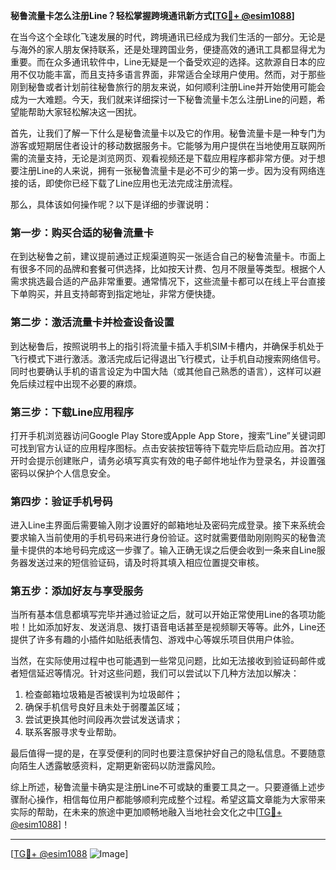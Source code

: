 **秘鲁流量卡怎么注册Line？轻松掌握跨境通讯新方式[[TG💪+ @esim1088](https://t.me/s/esim1088)]**

在当今这个全球化飞速发展的时代，跨境通讯已经成为我们生活的一部分。无论是与海外的家人朋友保持联系，还是处理跨国业务，便捷高效的通讯工具都显得尤为重要。而在众多通讯软件中，Line无疑是一个备受欢迎的选择。这款源自日本的应用不仅功能丰富，而且支持多语言界面，非常适合全球用户使用。然而，对于那些刚到秘鲁或者计划前往秘鲁旅行的朋友来说，如何顺利注册Line并开始使用可能会成为一大难题。今天，我们就来详细探讨一下秘鲁流量卡怎么注册Line的问题，希望能帮助大家轻松解决这一困扰。

首先，让我们了解一下什么是秘鲁流量卡以及它的作用。秘鲁流量卡是一种专门为游客或短期居住者设计的移动数据服务卡。它能够为用户提供在当地使用互联网所需的流量支持，无论是浏览网页、观看视频还是下载应用程序都非常方便。对于想要注册Line的人来说，拥有一张秘鲁流量卡是必不可少的第一步。因为没有网络连接的话，即使你已经下载了Line应用也无法完成注册流程。

那么，具体该如何操作呢？以下是详细的步骤说明：

### 第一步：购买合适的秘鲁流量卡

在到达秘鲁之前，建议提前通过正规渠道购买一张适合自己的秘鲁流量卡。市面上有很多不同的品牌和套餐可供选择，比如按天计费、包月不限量等类型。根据个人需求挑选最合适的产品非常重要。通常情况下，这些流量卡都可以在线上平台直接下单购买，并且支持邮寄到指定地址，非常方便快捷。

### 第二步：激活流量卡并检查设备设置

到达秘鲁后，按照说明书上的指引将流量卡插入手机SIM卡槽内，并确保手机处于飞行模式下进行激活。激活完成后记得退出飞行模式，让手机自动搜索网络信号。同时也要确认手机的语言设定为中国大陆（或其他自己熟悉的语言），这样可以避免后续过程中出现不必要的麻烦。

### 第三步：下载Line应用程序

打开手机浏览器访问Google Play Store或Apple App Store，搜索“Line”关键词即可找到官方认证的应用程序图标。点击安装按钮等待下载完毕后启动应用。首次打开时会提示创建账户，请务必填写真实有效的电子邮件地址作为登录名，并设置强密码以保护个人信息安全。

### 第四步：验证手机号码

进入Line主界面后需要输入刚才设置好的邮箱地址及密码完成登录。接下来系统会要求输入当前使用的手机号码来进行身份验证。这时就需要借助刚刚购买的秘鲁流量卡提供的本地号码完成这一步骤了。输入正确无误之后便会收到一条来自Line服务器发送过来的短信验证码，请及时将其填入相应位置提交审核。

### 第五步：添加好友与享受服务

当所有基本信息都填写完毕并通过验证之后，就可以开始正常使用Line的各项功能啦！比如添加好友、发送消息、拨打语音电话甚至是视频聊天等等。此外，Line还提供了许多有趣的小插件如贴纸表情包、游戏中心等娱乐项目供用户体验。

当然，在实际使用过程中也可能遇到一些常见问题，比如无法接收到验证码邮件或者短信延迟等情况。针对这些问题，我们可以尝试以下几种方法加以解决：

1. 检查邮箱垃圾箱是否被误判为垃圾邮件；
2. 确保手机信号良好且未处于弱覆盖区域；
3. 尝试更换其他时间段再次尝试发送请求；
4. 联系客服寻求专业帮助。

最后值得一提的是，在享受便利的同时也要注意保护好自己的隐私信息。不要随意向陌生人透露敏感资料，定期更新密码以防泄露风险。

综上所述，秘鲁流量卡确实是注册Line不可或缺的重要工具之一。只要遵循上述步骤耐心操作，相信每位用户都能够顺利完成整个过程。希望这篇文章能为大家带来实际的帮助，在未来的旅途中更加顺畅地融入当地社会文化之中[[TG💪+ @esim1088](https://t.me/s/esim1088)]！

---

[[TG💪+ @esim1088](https://t.me/s/esim1088) ![Image](https://i.postimg.cc/4NQfJmqS/Snipaste-2025-05-13-00-14-12.png)]